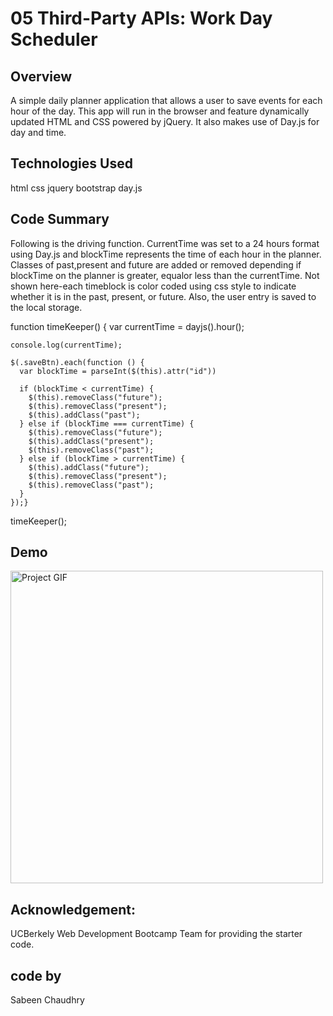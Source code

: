 # 05 Third-Party APIs: Work Day Scheduler

## Overview

A simple daily planner application that allows a user to save events for each hour of the day. This app will run in the browser and feature dynamically updated HTML and CSS powered by jQuery. It also makes use of Day.js for day and time.

## Technologies Used

html
css
jquery
bootstrap
day.js

## Code Summary

Following is the driving function. CurrentTime was set to a 24 hours format using Day.js and blockTime represents the time of each hour in the planner. Classes of past,present and future are added or removed depending if blockTime on the planner is greater, equalor less than the currentTime.
Not shown here-each timeblock is color coded using css style to indicate whether it is in the past, present, or future. Also, the user entry is saved to the local storage.

function timeKeeper() {
var currentTime = dayjs().hour();

    console.log(currentTime);

    $(.saveBtn).each(function () {
      var blockTime = parseInt($(this).attr("id"))

      if (blockTime < currentTime) {
        $(this).removeClass("future");
        $(this).removeClass("present");
        $(this).addClass("past");
      } else if (blockTime === currentTime) {
        $(this).removeClass("future");
        $(this).addClass("present");
        $(this).removeClass("past");
      } else if (blockTime > currentTime) {
        $(this).addClass("future");
        $(this).removeClass("present");
        $(this).removeClass("past");
      }
    });}

timeKeeper();

## Demo

<img src=".\Assets\demo.gif>" alt="Project GIF" width="500">

## Acknowledgement:

UCBerkely Web Development Bootcamp Team for providing the starter code.

## code by

Sabeen Chaudhry
